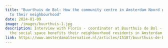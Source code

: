 ```yaml
---
title: "Buurthuis de Bol: How the community centre in Amsterdam Noord gives back
  to their neighbourhood"
date: 2024-01-09
image: /images/buurthuis-1.jpg
description: Interview with Floris - coordinator at Buurthuis de Bol - about how
  the social space benefits their neighbourhood residents in Amsterdam Noord
link: https://www.amsterdamalternative.nl/articles/15187/buurthuis-de-bol-how-the-community-centre-in-amsterdam-noord-gives-back-to-their-neighbourhood
---
```

